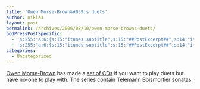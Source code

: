 ```yaml
---
title: 'Owen Morse-Brown&#039;s duets'
author: niklas
layout: post
permalink: /archives/2006/08/10/owen-morse-browns-duets/
podPressPostSpecific:
  - 's:255:"a:6:{s:15:"itunes:subtitle";s:15:"##PostExcerpt##";s:14:"itunes:summary";s:15:"##PostExcerpt##";s:15:"itunes:keywords";s:17:"##WordPressCats##";s:13:"itunes:author";s:10:"##Global##";s:15:"itunes:explicit";s:7:"Default";s:12:"itunes:block";s:7:"Default";}";'
  - 's:255:"a:6:{s:15:"itunes:subtitle";s:15:"##PostExcerpt##";s:14:"itunes:summary";s:15:"##PostExcerpt##";s:15:"itunes:keywords";s:17:"##WordPressCats##";s:13:"itunes:author";s:10:"##Global##";s:15:"itunes:explicit";s:7:"Default";s:12:"itunes:block";s:7:"Default";}";'
categories:
  - Uncategorized
---
```

[Owen Morse-Brown][1] has made a [set of CDs][2] if you want to play duets but have no-one to play with. The series contain Telemann Boismortier sonatas.

 [1]: http://www.owenmorse-brown.com
 [2]: http://www.owenmorse-brown.com/duets/
